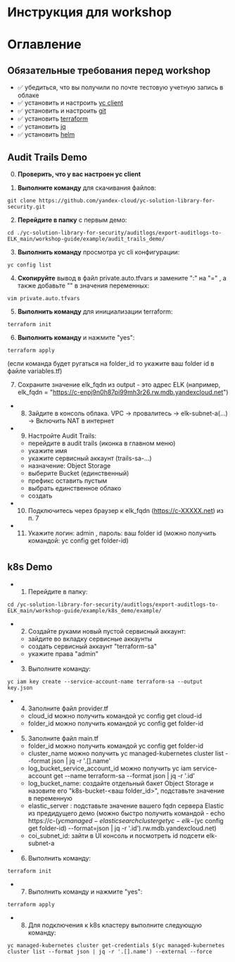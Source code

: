 # Инструкция для workshop 

# Оглавление


## Обязательные требования перед workshop
- :white_check_mark: убедиться, что вы получили по почте тестовую учетную запись в облаке
- :white_check_mark: установить и настроить [yc client](https://cloud.yandex.ru/docs/cli/quickstart)
- :white_check_mark: установить и настроить [git](https://git-scm.com/book/ru/v2/Введение-Установка-Git)
- :white_check_mark: установить [terraform](https://www.terraform.io/downloads.html)
- :white_check_mark: установить [jq](https://macappstore.org/jq/)
- :white_check_mark: установить [helm](https://helm.sh/docs/intro/install/)

## Audit Trails Demo

0. **Проверить, что у вас настроен yc client**

1. **Выполните команду** для скачивания файлов:
```
git clone https://github.com/yandex-cloud/yc-solution-library-for-security.git
``` 

2. **Перейдите в папку** c первым демо:
```
cd ./yc-solution-library-for-security/auditlogs/export-auditlogs-to-ELK_main/workshop-guide/example/audit_trails_demo/ 
``` 

3. **Выполнить команду** просмотра yc cli конфигурации:
```
yc config list
``` 

4. **Скопируйте** вывод в файл private.auto.tfvars и замените ":" на "=" , а также добавьте "" в значения переменных:
```
vim private.auto.tfvars
``` 

5. **Выполнить команду** для инициализации terraform:
```
terraform init
``` 

6. **Выполнить команду** и нажмите "yes":
```
terraform apply
``` 
(если команда будет ругаться на folder_id то укажите ваш folder id в файле variables.tf)

7. Сохраните значение elk_fqdn из output - это адрес ELK (например, elk_fqdn = "https://c-enpj9n0h87pi99mh3r26.rw.mdb.yandexcloud.net")

- 8) Зайдите в консоль облака. VPC -> провалитесь -> elk-subnet-a(...) -> Включить NAT в интернет

- 9) Настройте Audit Trails:
    - перейдите в audit trails (иконка в главном меню)
    - укажите имя
    - укажите сервисный аккаунт (trails-sa-...)
    - назначение: Object Storage
    - выберите Bucket (единственный)
    - префикс оставить пустым 
    - выбрать единственное облако
    - создать

- 10) Подключитесь через браузер к elk_fqdn (https://c-XXXXX.net) из п. 7

- 11) Укажите логин: admin , пароль: ваш folder id (можно получить командой: yc config get folder-id)

#

## k8s Demo

- 1) Перейдите в папку:
```
cd /yc-solution-library-for-security/auditlogs/export-auditlogs-to-ELK_main/workshop-guide/example/k8s_demo/example/
``` 

- 2) Создайте руками новый пустой сервисный аккаунт:
    - зайдите во вкладку сервисные аккаунты
    - создать сервисный аккаунт "terraform-sa"
    - укажите права "admin"

- 3) Выполните команду:
```
yc iam key create --service-account-name terraform-sa --output key.json
``` 

- 4) Заполните файл provider.tf
    - cloud_id можно получить командой yc config get cloud-id  
    - folder_id можно получить командой yc config get folder-id  

- 5) Заполните файл main.tf
    - folder_id можно получить командой yc config get folder-id 
    - cluster_name можно получить yc managed-kubernetes cluster list --format json | jq -r '.[].name'
    - log_bucket_service_account_id можно получить yc iam service-account get --name terraform-sa --format json | jq -r '.id' 
    - log_bucket_name: создайте отдельный бакет Object Storage и назовите его "k8s-bucket-<ваш folder_id>", подставьте значение в переменную
    - elastic_server : подставьте значение вашего fqdn сервера Elastic из предидущего демо (можно быстро получить командой - echo https://c-$(yc managed-elasticsearch cluster get yc-elk-$(yc config get folder-id) --format=json | jq -r '.id').rw.mdb.yandexcloud.net)
    - coi_subnet_id: зайти в UI консоль и посмотреть id подсети elk-subnet-a

- 6) Выполнить команду:
```
terraform init
``` 

- 7) Выполнить команду и нажмите "yes":
```
terraform apply
``` 

- 8) Для подключения к k8s кластеру выполните следующую команду:
```
yc managed-kubernetes cluster get-credentials $(yc managed-kubernetes cluster list --format json | jq -r '.[].name') --external --force 
``` 

